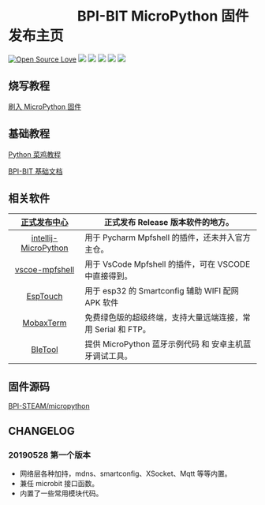 
# &emsp;&emsp;&emsp;&emsp;&emsp;BPI-BIT MicroPython 固件发布主页

[![Open Source Love](https://badges.frapsoft.com/os/v3/open-source.svg?v=103)](https://github.com/ellerbrock/open-source-badge/)
![](https://img.shields.io/github/release/BPI-STEAM/BPI-BIT-MicroPython.svg)
![](https://img.shields.io/github/license/BPI-STEAM/BPI-BIT-MicroPython.svg)
![](https://img.shields.io/badge/support-esp%20idf-red.svg)
![](https://img.shields.io/badge/support-smartconfig-FF00FF.svg)
![](https://img.shields.io/badge/custom-firmware-0AAAAF.svg)

## 烧写教程

[刷入 MicroPython 固件](https://bpi-steam-docs.readthedocs.io/zh_CN/latest/bpi-mpy/flash_mpy.html)

## 基础教程

[Python 菜鸡教程](https://www.runoob.com/python3/python3-tutorial.html)

[BPI-BIT 基础文档](https://bpi-steam-docs.readthedocs.io/zh_CN/latest/bpi-dev/mpy-tutorials.html)

## 相关软件

| [正式发布中心](http://doc.bpi.org.cn/zh_CN/latest/bpi-mpy/release.html) | 正式发布 Release 版本软件的地方。                            |
| :----------------------------------------------------------: | ------------------------------------------------------------ |
| [intellij-MicroPython](https://github.com/BPI-STEAM/BPI-BIT-MicroPython/releases/tag/pycharm) | 用于 Pycharm Mpfshell 的插件，还未并入官方主仓。             |
| [vscoe-mpfshell](https://github.com/junhuanchen/vscode-mpfshell) | 用于 VsCode Mpfshell 的插件，可在 VSCODE 中直接得到。        |
| [EspTouch](https://github.com/EspressifApp/EspRelease/tree/master/EspTouch) | 用于 esp32 的 Smartconfig 辅助 WIFI 配网 APK 软件            |
|   [MobaxTerm](https://mobaxterm.mobatek.net/download.html)   | 免费绿色版的超级终端，支持大量远端连接，常用 Serial 和 FTP。 |
| [BleTool](https://github.com/BPI-STEAM/BPI-BIT-MicroPython/releases/tag/BleTool) | 提供 MicroPython 蓝牙示例代码 和 安卓主机蓝牙调试工具。      |

## 固件源码

[BPI-STEAM/micropython](https://github.com/BPI-STEAM/micropython)

## CHANGELOG

### 20190528 第一个版本

- 网络层各种加持，mdns、smartconfig、XSocket、Mqtt 等等内置。
- 兼任 microbit 接口函数。
- 内置了一些常用模块代码。
